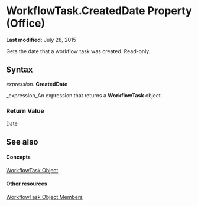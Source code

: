 
# WorkflowTask.CreatedDate Property (Office)

 **Last modified:** July 28, 2015

Gets the date that a workflow task was created. Read-only.

## Syntax

 _expression_. **CreatedDate**

 _expression_An expression that returns a  **WorkflowTask** object.


### Return Value

Date


## See also


#### Concepts


 [WorkflowTask Object](9d17947e-f12a-2f97-7888-8d5ec9f85011.md)
#### Other resources


 [WorkflowTask Object Members](035ead58-23bb-4518-2720-8862051aeb41.md)
